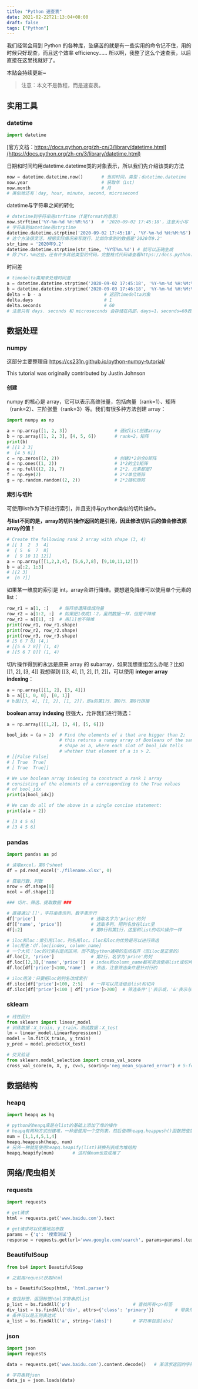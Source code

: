 ```yaml
---
title: "Python 速查表"
date: 2021-02-22T21:13:04+08:00
draft: false
tags: ["Python"]
---
```


我们经常会用到 Python 的各种库，坠痛苦的就是有一些实用的命令记不住，用的时候只好现查，而且这个效率 efficiency…… 所以啊，我整了这么个速查表，以后直接在这里找就好了。

<!--more-->

本贴会持续更新~

> 注意：本文不是教程，而是速查表。

## 实用工具

### datetime

```python
import datetime
```

[官方文档：https://docs.python.org/zh-cn/3/library/datetime.html](https://docs.python.org/zh-cn/3/library/datetime.html)

日期和时间均用datetime.datetime类的对象表示，所以我们先介绍该类的方法

```python
now = datetime.datetime.now()       # 当前时间，类型：datetime.datetime
now.year                            # 获取年（int）
now.month                           # 月
# 类似地还有：day, hour, minute, second, microsecond
```

datetime与字符串之间的转化

```python
# datetime到字符串用strftime（f是format的意思）
now.strftime('%Y-%m-%d %H:%M:%S')   # '2020-09-02 17:45:18'，注意大小写
# 字符串到datetime用strptime
datetime.datetime.strptime('2020-09-02 17:45:18', '%Y-%m-%d %H:%M:%S')
# 这个方法很灵活，根据实际情况来写就行，比如你拿到的数据是'2020年9.2'
str_time = '2020年9.2'
datetime.datetime.strptime(str_time, '%Y年%m.%d') # 就可以正确生成
# 除了%Y，%m这些，还有许多其他类型的代码，完整格式代码请查看https://docs.python.org/zh-cn/3/library/datetime.html#strftime-and-strptime-format-codes 
```

时间差

```python
# timedelta类用来处理时间差
a = datetime.datetime.strptime('2020-09-02 17:45:18', '%Y-%m-%d %H:%M:%S')
b = datetime.datetime.strptime('2020-09-03 17:46:18', '%Y-%m-%d %H:%M:%S')
delta = b - a                        # 返回timedelta对象
delta.days                           # 1
delta.seconds                        # 60
# 注意只有 days. seconds 和 microseconds 会存储在内部，days=1，seconds=60表示这个时间差是1天零60秒，这个结果是唯一的，seconds满一天会自动进位，所以并不会出现days=0，seconds=86460这种情况。
```

## 数据处理

### numpy

这部分主要整理自 https://cs231n.github.io/python-numpy-tutorial/

This tutorial was originally contributed by Justin Johnson

#### 创建

numpy 的核心是 array，它可以表示高维张量，包括向量（rank=1）、矩阵（rank=2）、三阶张量（rank=3）等。我们有很多种方法创建 array：

```python
import numpy as np

a = np.array([1, 2, 3])                  # 通过list创建array
b = np.array([1, 2, 3], [4, 5, 6])       # rank=2，矩阵
print(b)
# [[1 2 3]
#  [4 5 6]]
c = np.zeros((2, 2))                     # 创建2*2的全0矩阵
d = np.ones((1, 2))                      # 1*2的全1矩阵
e = np.full((2, 2), 7)                   # 2*2，元素都是7
f = np.eye(2)                            # 2*2单位矩阵
g = np.random.random((2, 2))             # 2*2随机矩阵
```

#### 索引与切片

可使用list作为下标进行索引，并且支持与python类似的切片操作。

**与list不同的是，array的切片操作返回的是引用，因此修改切片后的值会修改原array的值！**

```python
# Create the following rank 2 array with shape (3, 4)
# [[ 1  2  3  4]
#  [ 5  6  7  8]
#  [ 9 10 11 12]]
a = np.array([[1,2,3,4], [5,6,7,8], [9,10,11,12]])
b = a[:2, 1:3]
# [[2 3]
#  [6 7]]
```

如果某一维度的索引是 int，array会进行降维。要想避免降维可以使用单个元素的 list：

```python
row_r1 = a[1, :]    # 矩阵惨遭降维成向量 
row_r2 = a[1:2, :]  # 如果把1改成1：2，虽然数据一样，但是不降维
row_r3 = a[[1], :]  # 用[1]也不降维
print(row_r1, row_r1.shape)
print(row_r2, row_r2.shape)
print(row_r3, row_r3.shape)
# [5 6 7 8] (4,)
# [[5 6 7 8]] (1, 4)
# [[5 6 7 8]] (1, 4)
```

切片操作得到的永远是原来 array 的 subarray，如果我想重组怎么办呢？比如 [[1, 2], [3, 4]] 我想得到 [[3, 4], [1, 2], [1, 2]]，可以使用 **integer array indexing**：

```python
a = np.array([[1, 2], [3, 4]])
b = a[[1, 0, 0], [0, 1]]
# b是[[3, 4], [1, 2], [1, 2]]，即a的第1行、第0行、第0行拼接
```

**boolean array indexing** 很强大，允许我们进行筛选：

```python
a = np.array([[1,2], [3, 4], [5, 6]])

bool_idx = (a > 2)  # Find the elements of a that are bigger than 2;
                    # this returns a numpy array of Booleans of the same
                    # shape as a, where each slot of bool_idx tells
                    # whether that element of a is > 2.
# [[False False]
# [ True  True]
# [ True  True]]

# We use boolean array indexing to construct a rank 1 array
# consisting of the elements of a corresponding to the True values
# of bool_idx
print(a[bool_idx])

# We can do all of the above in a single concise statement:
print(a[a > 2])

# [3 4 5 6]
# [3 4 5 6]
```

### pandas

```python
import pandas as pd

# 读取excel，第0个sheet
df = pd.read_excel('./filename.xlsx', 0)

# 获取行数、列数
nrow = df.shape[0]
ncol = df.shape[1]

### 切片、筛选、提取数据 ###

# 直接通过'[]'，字符串表示列，数字表示行
df['price']       				# 选取名字为'price'的列
df[['name', 'price']]			# 选取多列，把列名放在list里
df[:2]							# 第0行和第1行，这里和list的切片操作一样

# iloc和loc：索引用iloc，列名用loc。iloc和loc的优势是可以进行筛选
# loc用法：df.loc[index, column_name]
# 一个大坑：loc的行索引是闭区间，而不是python通用的左闭右开（但iloc是正常的）
df.loc[2, 'price']				# 第2行，名字为'price'的列
df.loc[[2,3],['name','price']]  # index和column_name都可灵活使用list或切片
df.loc[df['price']<100,'name']  # 筛选，注意筛选条件是针对行的

# iloc用法：只要把loc的列名改成索引
df.iloc[df['price']<100, 2:5]   # 一样可以灵活组合list和切片
df.iloc[df['price']<100 | df['price']>200]  # 筛选条件'|'表示或，'&'表示与
```

### sklearn

```python
# 线性回归
from sklearn import linear_model
# 训练数据：X_train, y_train，测试数据：X_test
lm = linear_model.LinearRegression()
model = lm.fit(X_train, y_train)
y_pred = model.predict(X_test)

# 交叉验证
from sklearn.model_selection import cross_val_score
cross_val_score(m, X, y, cv=5, scoring='neg_mean_squared_error') # 5-fold cross validation, m是sklearn的model
```

## 数据结构

### heapq

```python
import heapq as hq

# python的heapq库是在list的基础上添加了堆的操作
# heapq有两种方式创建堆，一种是使用一个空列表，然后使用heapq.heappush()函数把值加入堆中
num = [1,1,4,5,1,4]
heapq.heappush(heap, num)
# 另外一种就是使用heapq.heapify(list)转换列表成为堆结构
heapq.heapify(num)       # 这时候num也变成堆了
```

## 网络/爬虫相关

### requests

```python
import requests

# get请求
html = requests.get('www.baidu.com').text

# get请求可以优雅地加参数
params = {'q': '搜索测试'}
response = requests.get(url='www.google.com/search', params=params).text
```

### BeautifulSoup

```python
from bs4 import BeautifulSoup

# 之前用request获取html

bs = BeautifulSoup(html, 'html.parser')

# 查找标签，返回标签html字符串的list
p_list = bs.findAll('p')						# 查找所有<p>标签
div_list = bs.findAll('div', attrs={'class': 'primary'})		# 带条件筛选<div class='primary'>
# 条件可以是正则表达式
a_list = bs.findAll('a', string='[abs]')		# 字符串包含[abs]
```

### json

```python
import json
import requests

data = requests.get('www.baidu.com').content.decode()	# 某请求返回的字符串格式的json

# 字符串转json
data_js = json.loads(data)
```

